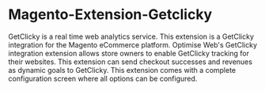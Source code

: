 Magento-Extension-Getclicky
===========================

GetClicky is a real time web analytics service. This extension is a GetClicky integration for the Magento eCommerce platform. Optimise Web's GetClicky integration extension allows store owners to enable GetClicky tracking for their websites. This extension can send checkout successes and revenues as dynamic goals to GetClicky.  This extension comes with a complete configuration screen where all options can be configured.
